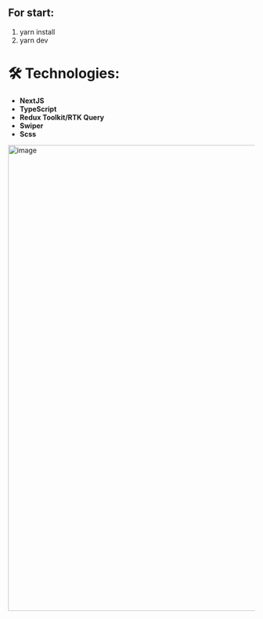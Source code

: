 ## For start:
1. yarn install
2. yarn dev

# 🛠 Technologies:

- **NextJS**
- **TypeScript**
- **Redux Toolkit/RTK Query** 
- **Swiper** 
- **Scss**


<img width="949" alt="image" src="https://github.com/warning11223/DFA-MEDIA-test/assets/70014989/867d3bcd-62de-43c9-8a0a-bc7001b10154">
